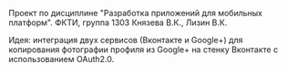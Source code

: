 Проект по дисциплине "Разработка приложений для мобильных платформ".
ФКТИ, группа 1303
Князева В.К., Лизин В.К.

Идея: интеграция двух сервисов (Вконтакте и Google+) для копирования фотографии профиля из  Google+ на стенку Вконтакте с использованием OAuth2.0.